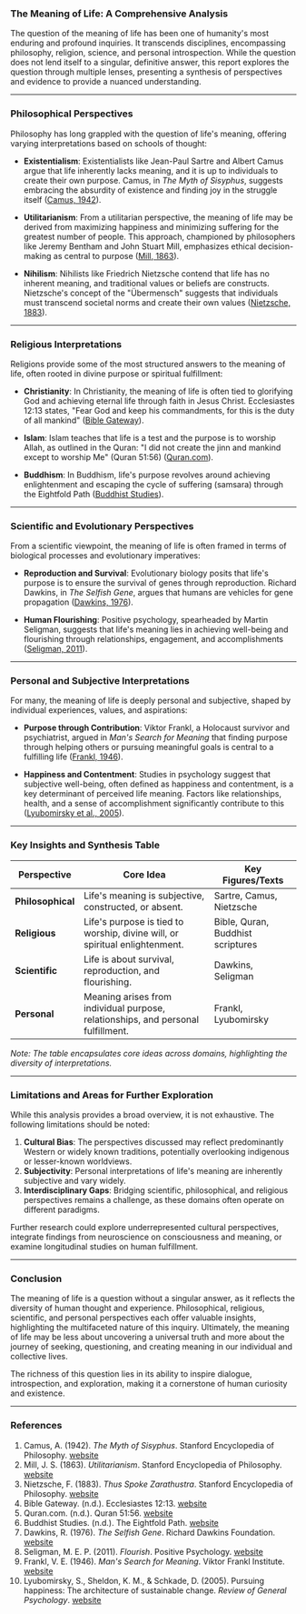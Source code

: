 ### The Meaning of Life: A Comprehensive Analysis

The question of the meaning of life has been one of humanity's most enduring and profound inquiries. It transcends disciplines, encompassing philosophy, religion, science, and personal introspection. While the question does not lend itself to a singular, definitive answer, this report explores the question through multiple lenses, presenting a synthesis of perspectives and evidence to provide a nuanced understanding.

---

### Philosophical Perspectives

Philosophy has long grappled with the question of life's meaning, offering varying interpretations based on schools of thought:

- **Existentialism**: Existentialists like Jean-Paul Sartre and Albert Camus argue that life inherently lacks meaning, and it is up to individuals to create their own purpose. Camus, in *The Myth of Sisyphus*, suggests embracing the absurdity of existence and finding joy in the struggle itself ([Camus, 1942](https://plato.stanford.edu/entries/camus/)).

- **Utilitarianism**: From a utilitarian perspective, the meaning of life may be derived from maximizing happiness and minimizing suffering for the greatest number of people. This approach, championed by philosophers like Jeremy Bentham and John Stuart Mill, emphasizes ethical decision-making as central to purpose ([Mill, 1863](https://plato.stanford.edu/entries/mill/)).

- **Nihilism**: Nihilists like Friedrich Nietzsche contend that life has no inherent meaning, and traditional values or beliefs are constructs. Nietzsche's concept of the "Übermensch" suggests that individuals must transcend societal norms and create their own values ([Nietzsche, 1883](https://plato.stanford.edu/entries/nietzsche/)).

---

### Religious Interpretations

Religions provide some of the most structured answers to the meaning of life, often rooted in divine purpose or spiritual fulfillment:

- **Christianity**: In Christianity, the meaning of life is often tied to glorifying God and achieving eternal life through faith in Jesus Christ. Ecclesiastes 12:13 states, "Fear God and keep his commandments, for this is the duty of all mankind" ([Bible Gateway](https://www.biblegateway.com/)).

- **Islam**: Islam teaches that life is a test and the purpose is to worship Allah, as outlined in the Quran: "I did not create the jinn and mankind except to worship Me" (Quran 51:56) ([Quran.com](https://quran.com/)).

- **Buddhism**: In Buddhism, life's purpose revolves around achieving enlightenment and escaping the cycle of suffering (samsara) through the Eightfold Path ([Buddhist Studies](https://www.buddhanet.net/)).

---

### Scientific and Evolutionary Perspectives

From a scientific viewpoint, the meaning of life is often framed in terms of biological processes and evolutionary imperatives:

- **Reproduction and Survival**: Evolutionary biology posits that life's purpose is to ensure the survival of genes through reproduction. Richard Dawkins, in *The Selfish Gene*, argues that humans are vehicles for gene propagation ([Dawkins, 1976](https://www.richarddawkins.net/)).

- **Human Flourishing**: Positive psychology, spearheaded by Martin Seligman, suggests that life's meaning lies in achieving well-being and flourishing through relationships, engagement, and accomplishments ([Seligman, 2011](https://positivepsychology.com/)).

---

### Personal and Subjective Interpretations

For many, the meaning of life is deeply personal and subjective, shaped by individual experiences, values, and aspirations:

- **Purpose through Contribution**: Viktor Frankl, a Holocaust survivor and psychiatrist, argued in *Man's Search for Meaning* that finding purpose through helping others or pursuing meaningful goals is central to a fulfilling life ([Frankl, 1946](https://www.viktorfrankl.org/)).

- **Happiness and Contentment**: Studies in psychology suggest that subjective well-being, often defined as happiness and contentment, is a key determinant of perceived life meaning. Factors like relationships, health, and a sense of accomplishment significantly contribute to this ([Lyubomirsky et al., 2005](https://sonjalyubomirsky.com/)).

---

### Key Insights and Synthesis Table

| Perspective            | Core Idea                                                                                     | Key Figures/Texts                       |
|------------------------|-----------------------------------------------------------------------------------------------|-----------------------------------------|
| **Philosophical**      | Life's meaning is subjective, constructed, or absent.                                         | Sartre, Camus, Nietzsche                |
| **Religious**          | Life's purpose is tied to worship, divine will, or spiritual enlightenment.                   | Bible, Quran, Buddhist scriptures       |
| **Scientific**         | Life is about survival, reproduction, and flourishing.                                        | Dawkins, Seligman                       |
| **Personal**           | Meaning arises from individual purpose, relationships, and personal fulfillment.              | Frankl, Lyubomirsky                     |

*Note: The table encapsulates core ideas across domains, highlighting the diversity of interpretations.*

---

### Limitations and Areas for Further Exploration

While this analysis provides a broad overview, it is not exhaustive. The following limitations should be noted:

1. **Cultural Bias**: The perspectives discussed may reflect predominantly Western or widely known traditions, potentially overlooking indigenous or lesser-known worldviews.
2. **Subjectivity**: Personal interpretations of life's meaning are inherently subjective and vary widely.
3. **Interdisciplinary Gaps**: Bridging scientific, philosophical, and religious perspectives remains a challenge, as these domains often operate on different paradigms.

Further research could explore underrepresented cultural perspectives, integrate findings from neuroscience on consciousness and meaning, or examine longitudinal studies on human fulfillment.

---

### Conclusion

The meaning of life is a question without a singular answer, as it reflects the diversity of human thought and experience. Philosophical, religious, scientific, and personal perspectives each offer valuable insights, highlighting the multifaceted nature of this inquiry. Ultimately, the meaning of life may be less about uncovering a universal truth and more about the journey of seeking, questioning, and creating meaning in our individual and collective lives.

The richness of this question lies in its ability to inspire dialogue, introspection, and exploration, making it a cornerstone of human curiosity and existence.

---

### References

1. Camus, A. (1942). *The Myth of Sisyphus*. Stanford Encyclopedia of Philosophy. [website](https://plato.stanford.edu/entries/camus/)
2. Mill, J. S. (1863). *Utilitarianism*. Stanford Encyclopedia of Philosophy. [website](https://plato.stanford.edu/entries/mill/)
3. Nietzsche, F. (1883). *Thus Spoke Zarathustra*. Stanford Encyclopedia of Philosophy. [website](https://plato.stanford.edu/entries/nietzsche/)
4. Bible Gateway. (n.d.). Ecclesiastes 12:13. [website](https://www.biblegateway.com/)
5. Quran.com. (n.d.). Quran 51:56. [website](https://quran.com/)
6. Buddhist Studies. (n.d.). The Eightfold Path. [website](https://www.buddhanet.net/)
7. Dawkins, R. (1976). *The Selfish Gene*. Richard Dawkins Foundation. [website](https://www.richarddawkins.net/)
8. Seligman, M. E. P. (2011). *Flourish*. Positive Psychology. [website](https://positivepsychology.com/)
9. Frankl, V. E. (1946). *Man's Search for Meaning*. Viktor Frankl Institute. [website](https://www.viktorfrankl.org/)
10. Lyubomirsky, S., Sheldon, K. M., & Schkade, D. (2005). Pursuing happiness: The architecture of sustainable change. *Review of General Psychology*. [website](https://sonjalyubomirsky.com/)

